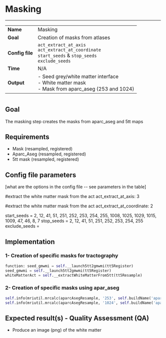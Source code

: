 # Masking
---

|                |                                                       |
|----------------|-------------------------------------------------------|
|**Name**        | Masking                                               |
|**Goal**        | Creation of masks from atlases                        |
|**Config file** | `act_extract_at_axis` <br />`act_extract_at_coordinate`<br />`start_seeds` & `stop_seeds`<br />`exclude_seeds`    |
|**Time**        | N/A         |
|**Output**      | - Seed grey/white matter interface <br> - White matter mask <br> - Mask from aparc_aseg (253 and 1024) |

#

## Goal

The masking step creates the masks from aparc_aseg and 5tt maps

## Requirements

- Mask (resampled, registered)
- Aparc_Aseg (resampled, registered)
- 5tt mask (resampled, registered)

## Config file parameters

[what are the options in the config file -- see parameters in the table]

#extract the white matter mask from the act
act_extract_at_axis: 3

#extract the white matter mask from the act
act_extract_at_coordinate: 2

start_seeds   = 2, 12, 41, 51, 251, 252, 253, 254, 255, 1008, 1025, 1029, 1015, 1009, 47, 46, 8, 7
stop_seeds    = 2, 12, 41, 51, 251, 252, 253, 254, 255
exclude_seeds =

## Implementation

### 1- Creation of specific masks for tractography

```python
function: seed_gmwmi = self.__launch5tt2gmwmi(tt5Register)
seed_gmwmi = self.__launch5tt2gmwmi(tt5Register)
whiteMatterAct = self.__extractWhiteMatterFrom5tt(tt5Resample)
```

### 2- Creation of specific masks using apar_aseg

```python
self.info(mriutil.mrcalc(aparcAsegResample, '253', self.buildName('aparc_aseg', ['253', 'mask'], 'nii.gz')))
self.info(mriutil.mrcalc(aparcAsegResample, '1024', self.buildName('aparc_aseg', ['1024', 'mask'],'nii.gz')))
```

## Expected result(s) - Quality Assessment (QA)

- Produce an image (png) of the white matter
